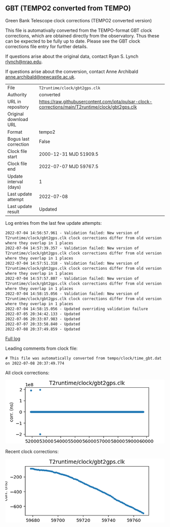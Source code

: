
## GBT (TEMPO2 converted from TEMPO)

Green Bank Telescope clock corrections (TEMPO2 converted version)

This file is automativally converted from the TEMPO-format GBT
clock corrections, which are obtained directly from the observatory.
Thus these can be expected to be fully up to date. Please see the
GBT clock corrections file entry for further details.

If questions arise about the original data, contact Ryan S. Lynch
<rlynch@nrao.edu>.

If questions arise about the conversion, contact Anne Archibald
<anne.archibald@newcastle.ac.uk>.

|     |     |
|:--- |:--- |
| File | `T2runtime/clock/gbt2gps.clk` |
| Authority | converted |
| URL in repository | <https://raw.githubusercontent.com/ipta/pulsar-clock-corrections/main/T2runtime/clock/gbt2gps.clk> |
| Original download URL | <None> |
| Format | tempo2 |
| Bogus last correction | False |
| Clock file start | 2000-12-31 MJD 51909.5 |
| Clock file end | 2022-07-07 MJD 59767.5 |
| Update interval (days) | 1 |
| Last update attempt | 2022-07-08 |
| Last update result | Updated |

Log entries from the last few update attempts:
```
2022-07-04 14:56:57.961 - Validation failed: New version of T2runtime/clock/gbt2gps.clk clock corrections differ from old version where they overlap in 1 places
2022-07-04 14:57:39.357 - Validation failed: New version of T2runtime/clock/gbt2gps.clk clock corrections differ from old version where they overlap in 1 places
2022-07-04 14:57:51.318 - Validation failed: New version of T2runtime/clock/gbt2gps.clk clock corrections differ from old version where they overlap in 1 places
2022-07-04 14:57:57.807 - Validation failed: New version of T2runtime/clock/gbt2gps.clk clock corrections differ from old version where they overlap in 1 places
2022-07-04 14:58:15.056 - Validation failed: New version of T2runtime/clock/gbt2gps.clk clock corrections differ from old version where they overlap in 1 places
2022-07-04 14:58:15.056 - Updated overriding validation failure
2022-07-05 20:34:42.133 - Updated
2022-07-06 20:33:07.983 - Updated
2022-07-07 20:33:58.840 - Updated
2022-07-08 20:37:49.859 - Updated
```
[Full log](https://raw.githubusercontent.com/ipta/pulsar-clock-corrections/main/log/T2runtime/clock/gbt2gps.clk.log)

Leading comments from clock file:

    # This file was automatically converted from tempo/clock/time_gbt.dat on 2022-07-08 20:37:49.774



All clock corrections:

![plot of all clock corrections](gbt2gps.clk.png "All corrections")

Recent clock corrections:

![plot of recent clock corrections](gbt2gps.clk.short.png "Recent corrections")

